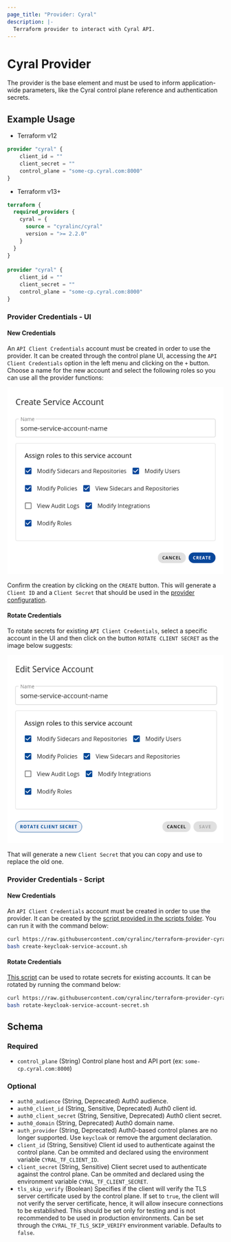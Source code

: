 ```yaml
---
page_title: "Provider: Cyral"
description: |-
  Terraform provider to interact with Cyral API.
---
```


# Cyral Provider

The provider is the base element and must be used to inform application-wide
parameters, like the Cyral control plane reference and authentication secrets.

## Example Usage

- Terraform v12

```terraform
provider "cyral" {
    client_id = ""
    client_secret = ""
    control_plane = "some-cp.cyral.com:8000"
}
```

- Terraform v13+

```terraform
terraform {
  required_providers {
    cyral = {
      source = "cyralinc/cyral"
      version = ">= 2.2.0"
    }
  }
}

provider "cyral" {
    client_id = ""
    client_secret = ""
    control_plane = "some-cp.cyral.com:8000"
}
```

### Provider Credentials - UI

#### New Credentials

An `API Client Credentials` account must be created in order to use the provider. It can be created through the control plane UI, accessing the `API Client Credentials` option in the left menu and clicking on the `+` button. Choose a name for the new account and select the following roles so you can use all the provider functions:

<img src="https://raw.githubusercontent.com/cyralinc/terraform-provider-cyral/main/images/create_service_account.png">

Confirm the creation by clicking on the `CREATE` button. This will generate a `Client ID` and a `Client Secret` that should be used in the [provider configuration](#example-usage).

#### Rotate Credentials

To rotate secrets for existing `API Client Credentials`, select a specific account in the UI and then click on the button `ROTATE CLIENT SECRET` as the image below suggests:

<img src="https://raw.githubusercontent.com/cyralinc/terraform-provider-cyral/main/images/rotate_client_secret.png">

That will generate a new `Client Secret` that you can copy and use to replace the old one.

### Provider Credentials - Script

#### New Credentials

An `API Client Credentials` account must be created in order to use the provider. It can be created by the [script provided in the scripts folder](../scripts/create-keycloak-service-account.sh). You can run it with the command below:

```bash
curl https://raw.githubusercontent.com/cyralinc/terraform-provider-cyral/main/scripts/create-keycloak-service-account.sh -O
bash create-keycloak-service-account.sh
```

#### Rotate Credentials

[This script](../scripts/rotate-keycloak-service-account-secret.sh) can be used to rotate secrets for existing accounts. It can be rotated by running the command below:

```bash
curl https://raw.githubusercontent.com/cyralinc/terraform-provider-cyral/main/scripts/rotate-keycloak-service-account-secret.sh -O
bash rotate-keycloak-service-account-secret.sh
```

<!-- schema generated by tfplugindocs -->

## Schema

### Required

- `control_plane` (String) Control plane host and API port (ex: `some-cp.cyral.com:8000`)

### Optional

- `auth0_audience` (String, Deprecated) Auth0 audience.
- `auth0_client_id` (String, Sensitive, Deprecated) Auth0 client id.
- `auth0_client_secret` (String, Sensitive, Deprecated) Auth0 client secret.
- `auth0_domain` (String, Deprecated) Auth0 domain name.
- `auth_provider` (String, Deprecated) Auth0-based control planes are no longer supported. Use `keycloak` or remove the argument declaration.
- `client_id` (String, Sensitive) Client id used to authenticate against the control plane. Can be ommited and declared using the environment variable `CYRAL_TF_CLIENT_ID`.
- `client_secret` (String, Sensitive) Client secret used to authenticate against the control plane. Can be ommited and declared using the environment variable `CYRAL_TF_CLIENT_SECRET`.
- `tls_skip_verify` (Boolean) Specifies if the client will verify the TLS server certificate used by the control plane. If set to `true`, the client will not verify the server certificate, hence, it will allow insecure connections to be established. This should be set only for testing and is not recommended to be used in production environments. Can be set through the `CYRAL_TF_TLS_SKIP_VERIFY` environment variable. Defaults to `false`.
